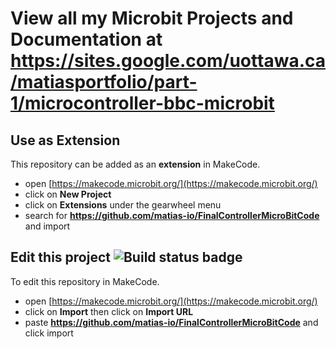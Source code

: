 # View all my Microbit Projects and Documentation at https://sites.google.com/uottawa.ca/matiasportfolio/part-1/microcontroller-bbc-microbit

## Use as Extension

This repository can be added as an **extension** in MakeCode.

* open [https://makecode.microbit.org/](https://makecode.microbit.org/)
* click on **New Project**
* click on **Extensions** under the gearwheel menu
* search for **https://github.com/matias-io/FinalControllerMicroBitCode** and import

## Edit this project ![Build status badge](https://github.com/matias-io/FinalControllerMicroBitCode/workflows/MakeCode/badge.svg)

To edit this repository in MakeCode.

* open [https://makecode.microbit.org/](https://makecode.microbit.org/)
* click on **Import** then click on **Import URL**
* paste **https://github.com/matias-io/FinalControllerMicroBitCode** and click import
